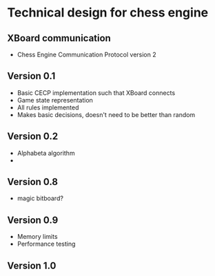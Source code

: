 # Technical design for chess engine

## XBoard communication

- Chess Engine Communication Protocol version 2

## Version 0.1

- Basic CECP implementation such that XBoard connects
- Game state representation
- All rules implemented
- Makes basic decisions, doesn't need to be better than random

## Version 0.2

- Alphabeta algorithm
-

## Version 0.8

- magic bitboard?

## Version 0.9

- Memory limits
- Performance testing

## Version 1.0
